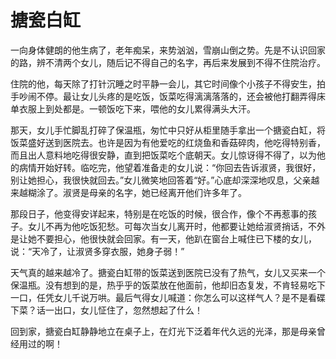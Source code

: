 # 搪瓷白缸

一向身体健朗的他生病了，老年痴呆，来势汹汹，雪崩山倒之势。先是不认识回家的路，辨不清两个女儿，随后记不得自己的名字，再后来发展到不得不住院治疗。 

住院的他，每天除了打针沉睡之时平静一会儿，其它时间像个小孩子不得安生，拍手吵闹不停。最让女儿头疼的是吃饭，饭菜吃得漓漓落落的，还会被他打翻弄得床单衣服上到处都是。一顿饭吃下来，喂他的女儿累得满头大汗。 

那天，女儿手忙脚乱打碎了保温瓶，匆忙中只好从柜里随手拿出一个搪瓷白缸，将饭菜盛好送到医院去。也许是因为有他爱吃的红烧鱼和香菇碎肉，他吃得特别香，而且出人意料地吃得很安静，直到把饭菜吃个底朝天。女儿惊讶得不得了，以为他的病情开始好转。临吃完，他望着准备走的女儿说：“你回去告诉淑贤，我很好，别让她担心，我很快就回去。”女儿微笑地回答着“好。”心底却深深地叹息，父亲越来越糊涂了。淑贤是母亲的名字，她已经离开他们许多年了。 

那段日子，他变得安详起来，特别是在吃饭的时候，很合作，像个不再惹事的孩子。女儿不再为他吃饭犯愁。可每次当女儿离开时，他都要让她给淑贤捎话，不外是让她不要担心，他很快就会回家。有一天，他趴在窗台上喊住已下楼的女儿，说：“天冷了，让淑贤多穿衣服，她身子弱！” 

天气真的越来越冷了。搪瓷白缸带的饭菜送到医院已没有了热气，女儿又买来一个保温瓶。没有想到的是，热乎乎的饭菜放在他面前，他却旧态复发，不肯轻易吃下一口，任凭女儿千说万哄。最后气得女儿喊道：你怎么可以这样气人？是不是看碟下菜？话一出口，女儿怔住了，忽然想起了什么！ 

回到家，搪瓷白缸静静地立在桌子上，在灯光下泛着年代久远的光泽，那是母亲曾经用过的啊！
 